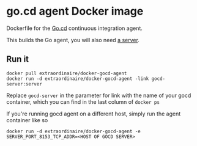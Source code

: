 # go.cd agent Docker image

Dockerfile for the [Go.cd](http://go.cd) continuous integration agent.

This builds the Go agent, you will also need [a server](https://github.com/extraordinaire/docker-gocd-server).

## Run it

    docker pull extraordinaire/docker-gocd-agent
    docker run -d extraordinaire/docker-gocd-agent -link gocd-server:server

Replace `gocd-server` in the parameter for link with the name of your gocd container,
which you can find in the last column of `docker ps`

If you're running gocd agent on a different host, simply run the agent container like so

    docker run -d extraordinaire/docker-gocd-agent -e SERVER_PORT_8153_TCP_ADDR=<HOST OF GOCD SERVER>
